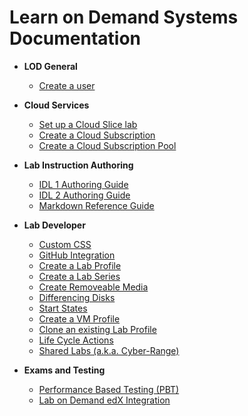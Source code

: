 # Learn on Demand Systems Documentation

+ **LOD General**
    * [Create a user](lod-documentation/create-user.md)

+ **Cloud Services**
    * [Set up a Cloud Slice lab](https://raw.githubusercontent.com/LearnOnDemandSystems/guides/master/cloud-slice/cloud-slice.md)
    * [Create a Cloud Subscription](lod-documentation/create-cloud-subscription.md)
    * [Create a Cloud Subscription Pool](lod-documentation/create-cloud-subscription-pool.md)
    
+ **Lab Instruction Authoring**
    * [IDL 1 Authoring Guide](https://raw.githubusercontent.com/LearnOnDemandSystems/guides/master/idl/idlv3.md)
    * [IDL 2 Authoring Guide](https://raw.githubusercontent.com/LearnOnDemandSystems/guides/master/idl2/idlv2-authoring-guide-and-best-practice.md)
    * [Markdown Reference Guide](https://raw.githubusercontent.com/LearnOnDemandSystems/guides/master/idl2/markdown-user-guide.md)
    
+ **Lab Developer**
    * [Custom CSS](lod-documentation/custom-css-guide.md)
    * [GitHub Integration](https://raw.githubusercontent.com/LearnOnDemandSystems/guides/master/github-integration/github-integration.md)
    * [Create a Lab Profile](lod-documentation/create-lab-profile.md)
    * [Create a Lab Series](lod-documentation/create-lab-series.md)
    * [Create Removeable Media](lod-documentation/create-removeable-media.md)
    * [Differencing Disks](lod-documentation/differencing-disks.md)
    * [Start States](lod-documentation/start-states.md)
    * [Create a VM Profile](lod-documentation/create-vm-profile.md)
    * [Clone an existing Lab Profile](lod-documentation/clone-lab-profile.md)
    * [Life Cycle Actions](https://raw.githubusercontent.com/LearnOnDemandSystems/guides/master/lca/life-cycle-actions-guide.md)
    * [Shared Labs (a.k.a. Cyber-Range)](https://raw.githubusercontent.com/LearnOnDemandSystems/guides/master/sl/sharedlabs.md)

+ **Exams and Testing**
    * [Performance Based Testing (PBT)](https://raw.githubusercontent.com/LearnOnDemandSystems/guides/master/pbt/lodpbtguide.md)
    * [Lab on Demand edX Integration](https://raw.githubusercontent.com/LearnOnDemandSystems/guides/master/lti/lod-lti.md)
